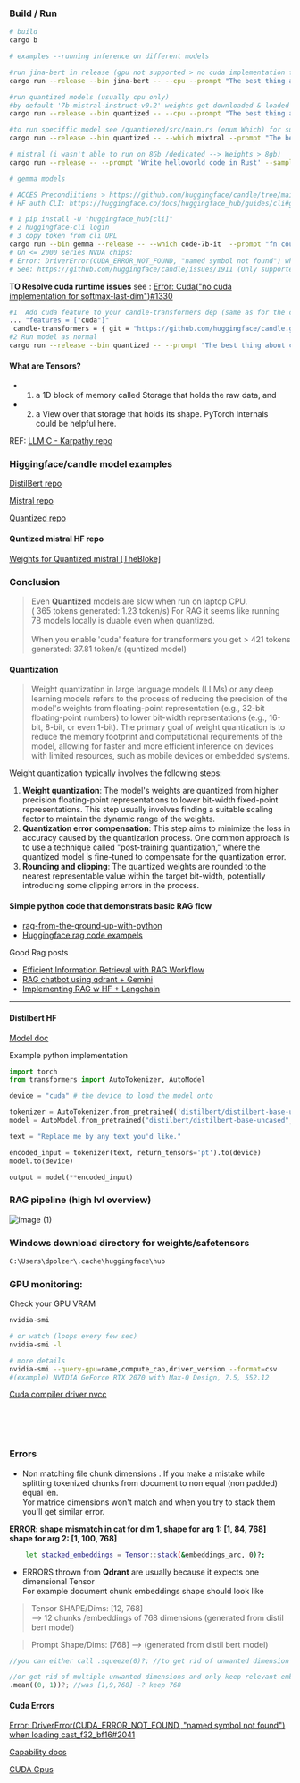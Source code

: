 ### Build / Run

```bash
# build 
cargo b

# examples --running inference on different models

#run jina-bert in release (gpu not supported > no cuda implementation for softmax-last-dim)
cargo run --release --bin jina-bert -- --cpu --prompt "The best thing about coding in rust is "

#run quantized models (usually cpu only)
#by default '7b-mistral-instruct-v0.2' weights get downloaded & loaded
cargo run --release --bin quantized -- --cpu --prompt "The best thing about coding in rust is "

#to run speciffic model see /quantiezed/src/main.rs (enum Which) for supported models 
cargo run --release --bin quantized -- --which mixtral --prompt "The best thing about coding in rust is "

# mistral (i wasn't able to run on 8Gb /dedicated --> Weights > 8gb)
cargo run --release -- --prompt 'Write helloworld code in Rust' --sample-len 150

# gemma models 

# ACCES Precondiitions > https://github.com/huggingface/candle/tree/main/candle-examples/examples/gemma
# HF auth CLI: https://huggingface.co/docs/huggingface_hub/guides/cli#getting-started

# 1 pip install -U "huggingface_hub[cli]"
# 2 huggingface-cli login 
# 3 copy token from cli URL
cargo run --bin gemma --release -- --which code-7b-it  --prompt "fn count_primes(max_n: usize)"
# On <= 2000 series NVDA chips: 
# Error: DriverError(CUDA_ERROR_NOT_FOUND, "named symbol not found") when loading cast_u32_bf16
# See: https://github.com/huggingface/candle/issues/1911 (Only supported on RTX 3000+ chips >= 8.0 Compute capabilities)

```

**TO Resolve cuda runtime issues** see : [Error: Cuda("no cuda implementation for softmax-last-dim")#1330](https://github.com/huggingface/candle/issues/1330)<br>

```bash
#1  Add cuda feature to your candle-transformers dep (same as for the candle-core)
... "features = ["cuda"]"
 candle-transformers = { git = "https://github.com/huggingface/candle.git", version = "0.4.2", features = ["cuda"] }
#2 Run model as normal
cargo run --release --bin quantized -- --prompt "The best thing about coding in rust is "
```


#### What are Tensors? 
- 1) a 1D block of memory called Storage that holds the raw data, and 
- 2) a View over that storage that holds its shape. PyTorch Internals could be helpful here.

REF: [LLM C - Karpathy repo ](https://github.com/karpathy/llm.c/)

### Higgingface/candle model examples

[DistilBert repo](https://github.com/huggingface/candle/tree/b23436bf90b99eb17aed36aaa219875d3c962a7e/candle-examples/examples/distilbert)

[Mistral repo](https://github.com/huggingface/candle/tree/b23436bf90b99eb17aed36aaa219875d3c962a7e/candle-examples/examples/mistral)

[Quantized repo](https://github.com/huggingface/candle/blob/b23436bf90b99eb17aed36aaa219875d3c962a7e/candle-examples/examples/quantized)


#### Quntized mistral HF repo
[Weights for Quantized mistral [TheBloke]](https://huggingface.co/TheBloke/Mistral-7B-Instruct-v0.1-GGUF/tree/main)

### Conclusion
> Even **Quantized** models are slow when run on laptop CPU.<br/> ( 365 tokens generated: 1.23 token/s)
For RAG it seems like running 7B models locally is duable even when quantized.  <br><br>
> When you enable 'cuda' feature for transformers you get  > 421 tokens generated: 37.81 token/s (quntized model)

#### Quantization
>Weight quantization in large language models (LLMs) or any deep learning models refers to the process of reducing the precision of the model's weights from floating-point representation (e.g., 32-bit floating-point numbers) to lower bit-width representations (e.g., 16-bit, 8-bit, or even 1-bit). The primary goal of weight quantization is to reduce the memory footprint and computational requirements of the model, allowing for faster and more efficient inference on devices with limited resources, such as mobile devices or embedded systems.

Weight quantization typically involves the following steps:
1. **Weight quantization**: The model's weights are quantized from higher precision floating-point representations to lower bit-width fixed-point representations. This step usually involves finding a suitable scaling factor to maintain the dynamic range of the weights.
2. **Quantization error compensation**: This step aims to minimize the loss in accuracy caused by the quantization process. One common approach is to use a technique called "post-training quantization," where the quantized model is fine-tuned to compensate for the quantization error.
3. **Rounding and clipping**: The quantized weights are rounded to the nearest representable value within the target bit-width, potentially introducing some clipping errors in the process.

#### Simple python code that demonstrats basic RAG flow 
- [rag-from-the-ground-up-with-python](https://decoder.sh/videos/rag-from-the-ground-up-with-python-and-ollama)
- [Huggingface rag code exampels](https://huggingface.co/docs/transformers/model_doc/rag)

Good Rag posts<bre>
- [Efficient Information Retrieval with RAG Workflow](https://medium.com/@akriti.upadhyay/efficient-information-retrieval-with-rag-workflow-afdfc2619171)
- [RAG chatbot using qdrant + Gemini](https://medium.com/@akriti.upadhyay/building-real-time-financial-news-rag-chatbot-with-gemini-and-qdrant-64c0a3fbe45b)
- [Implementing RAG w HF + Langchain](https://medium.com/@akriti.upadhyay/implementing-rag-with-langchain-and-hugging-face-28e3ea66c5f7)

---
#### Distilbert HF

[Model doc](https://huggingface.co/docs/transformers/model_doc/distilbert)

Example python implementation

```python
import torch
from transformers import AutoTokenizer, AutoModel

device = "cuda" # the device to load the model onto

tokenizer = AutoTokenizer.from_pretrained('distilbert/distilbert-base-uncased')
model = AutoModel.from_pretrained("distilbert/distilbert-base-uncased", torch_dtype=torch.float16, attn_implementation="flash_attention_2")

text = "Replace me by any text you'd like."

encoded_input = tokenizer(text, return_tensors='pt').to(device)
model.to(device)

output = model(**encoded_input)
```
### RAG pipeline (high lvl overview)
![image (1)](https://github.com/dommyrock/doc-rag-demo/assets/32032778/9b134e26-0d5c-46b8-afb4-00aa2148e6e7)


### Windows download directory for weights/safetensors 
```bash
C:\Users\dpolzer\.cache\huggingface\hub
```

### GPU monitoring:
Check your GPU VRAM 
```bash
nvidia-smi

# or watch (loops every few sec)
nvidia-smi -l

# more details
nvidia-smi --query-gpu=name,compute_cap,driver_version --format=csv
#(example) NVIDIA GeForce RTX 2070 with Max-Q Design, 7.5, 552.12
```

[Cuda compiler driver nvcc](https://docs.nvidia.com/cuda/cuda-compiler-driver-nvcc/)

<br/>
<br/>
<br/>

### Errors 

- Non matching file chunk dimensions .
If you make a mistake while splitting tokenized chunks from document to non equal (non padded) equal len.<br>
Yor matrice dimensions won't match and when you try to stack them you'll get similar error.

**ERROR: shape mismatch in cat for dim 1, shape for arg 1: [1, 84, 768] shape for arg 2: [1, 100, 768]**
```bash
    let stacked_embeddings = Tensor::stack(&embeddings_arc, 0)?;
```

- ERRORS thrown from **Qdrant** are usually because it expects one dimensional Tensor <br>
For example document chunk embeddings shape should look like<br>
> Tensor SHAPE/Dims: [12, 768]  
--> 12 chunks /embeddings of 768 dimensions (generated from 
distil bert model) <br>

> Prompt Shape/Dims: [768] --> (generated from distil bert model)

```rust
//you can either call .squeeze(0)?; //to get rid of unwanted dimension

//or get rid of multiple unwanted dimensions and only keep relevant embeddings in the Tensor 
.mean((0, 1))?; //was [1,9,768] -? keep 768
```

#### Cuda Errors
[Error: DriverError(CUDA_ERROR_NOT_FOUND, "named symbol not found") when loading cast_f32_bf16#2041](https://github.com/huggingface/candle/issues/2041)

[Capability docs](https://docs.nvidia.com/cuda/cuda-c-programming-guide/index.html#compute-capabilities)

[CUDA Gpus](https://developer.nvidia.com/cuda-gpus)

